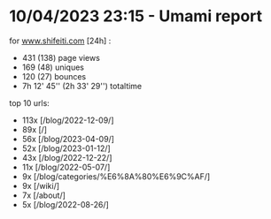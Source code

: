# 10/04/2023 23:15 - Umami report
for www.shifeiti.com [24h] :

 - 431 (138) page views
 - 169 (48) uniques
 - 120 (27) bounces
 - 7h 12' 45'' (2h 33' 29'') totaltime


top 10 urls:
 - 113x [/blog/2022-12-09/]
 - 89x [/]
 - 56x [/blog/2023-04-09/]
 - 52x [/blog/2023-01-12/]
 - 43x [/blog/2022-12-22/]
 - 11x [/blog/2022-05-07/]
 - 9x [/blog/categories/%E6%8A%80%E6%9C%AF/]
 - 9x [/wiki/]
 - 7x [/about/]
 - 5x [/blog/2022-08-26/]


